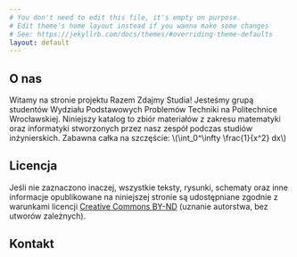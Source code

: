 ```yaml
---
# You don't need to edit this file, it's empty on purpose.
# Edit theme's home layout instead if you wanna make some changes
# See: https://jekyllrb.com/docs/themes/#overriding-theme-defaults
layout: default
---
```


O nas
---

Witamy na stronie projektu Razem Zdajmy Studia! Jesteśmy grupą studentów Wydziału Podstawowych Problemów Techniki na Politechnice Wrocławskiej. Niniejszy katalog to zbiór materiałów z zakresu matematyki oraz informatyki stworzonych przez nasz zespół podczas studiów inżynierskich. Zabawna całka na szczęście: \\(\int_0^\infty \frac{1}{x^2} dx\\)

Licencja
---

Jeśli nie zaznaczono inaczej, wszystkie teksty, rysunki, schematy oraz inne informacje opublikowane na niniejszej stronie są udostępniane zgodnie z warunkami licencji [Creative Commons BY-ND](www.creativecommons.org/licenses/by-sa/4.0) (uznanie autorstwa, bez utworów zależnych).

Kontakt
---

<script type="text/javascript"><!--
var user = "admin";
var domain = "rzs.ovh";
document.write(user + "@" + domain);
// --></script>
